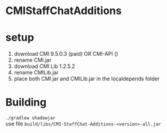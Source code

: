 # CMIStaffChatAdditions
# setup

1. download CMI 9.5.0.3 (paid) OR CMI-API ()
2. rename CMI.jar
3. download CMI Lib 1.2.5.2
4. rename CMILib.jar
5. place both CMI.jar and CMILib.jar in the localdepends folder

# Building
`./gradlew shadowjar`  
use file `build/libs/CMI-StaffChat-Additions-<version>-all.jar`
